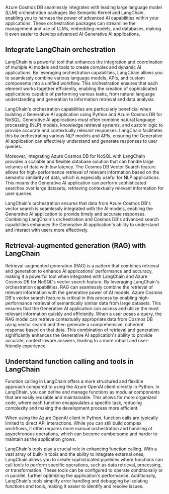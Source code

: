 Azure Cosmos DB seamlessly integrates with leading large language model (LLM) orchestration packages like Semantic Kernel and LangChain, enabling you to harness the power of advanced AI capabilities within your applications. These orchestration packages can streamline the management and use of LLMs, embedding models, and databases, making it even easier to develop advanced AI Generative AI applications.

## Integrate LangChain orchestration

LangChain is a powerful tool that enhances the integration and coordination of multiple AI models and tools to create complex and dynamic AI applications. By leveraging orchestration capabilities, LangChain allows you to seamlessly combine various language models, APIs, and custom components into a unified workflow. This orchestration ensures that each element works together efficiently, enabling the creation of sophisticated applications capable of performing various tasks, from natural language understanding and generation to information retrieval and data analysis.

LangChain's orchestration capabilities are particularly beneficial when building a Generative AI application using Python and Azure Cosmos DB for NoSQL. Generative AI applications must often combine natural language processing (NLP) models, knowledge retrieval systems, and custom logic to provide accurate and contextually relevant responses. LangChain facilitates this by orchestrating various NLP models and APIs, ensuring the Generative AI application can effectively understand and generate responses to user queries.

Moreover, integrating Azure Cosmos DB for NoSQL with LangChain provides a scalable and flexible database solution that can handle large volumes of data with low latency. The Cosmos DB Vector Search feature allows for high-performance retrieval of relevant information based on the semantic similarity of data, which is especially useful for NLP applications. This means the Generative AI application can perform sophisticated searches over large datasets, retrieving contextually relevant information for user queries.

LangChain's orchestration ensures that data from Azure Cosmos DB's vector search is seamlessly integrated with the AI models, enabling the Generative AI application to provide timely and accurate responses. Combining LangChain's orchestration and Cosmos DB's advanced search capabilities enhances the Generative AI application's ability to understand and interact with users more effectively.

## Retrieval-augmented generation (RAG) with LangChain

Retrieval-augmented generation (RAG) is a pattern that combines retrieval and generation to enhance AI applications' performance and accuracy, making it a powerful tool when integrated with LangChain and Azure Cosmos DB for NoSQL's vector search feature. By leveraging LangChain's orchestration capabilities, RAG can seamlessly combine the retrieval of relevant information with the generative power of AI models. Azure Cosmos DB's vector search feature is critical in this process by enabling high-performance retrieval of semantically similar data from large datasets. This ensures that the Generative AI application can access and utilize the most relevant information quickly and efficiently. When a user poses a query, the RAG model can retrieve contextually appropriate data from Cosmos DB using vector search and then generate a comprehensive, coherent response based on that data. This combination of retrieval and generation significantly enhances the Generative AI application's ability to provide accurate, context-aware answers, leading to a more robust and user-friendly experience.

## Understand function calling and tools in LangChain

Function calling in LangChain offers a more structured and flexible approach compared to using the Azure OpenAI client directly in Python. In LangChain, you can define and manage functions as modular components that are easily reusable and maintainable. This allows for more organized code, where each function encapsulates a specific task, reducing complexity and making the development process more efficient.

When using the Azure OpenAI client in Python, function calls are typically limited to direct API interactions. While you can still build complex workflows, it often requires more manual orchestration and handling of asynchronous operations, which can become cumbersome and harder to maintain as the application grows.

LangChain's tools play a crucial role in enhancing function calling. With a vast array of built-in tools and the ability to integrate external ones, LangChain allows you to create sophisticated pipelines where functions can call tools to perform specific operations, such as data retrieval, processing, or transformation. These tools can be configured to operate conditionally or in parallel, further optimizing the application's performance. Additionally, LangChain's tools simplify error handling and debugging by isolating functions and tools, making it easier to identify and resolve issues.

